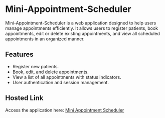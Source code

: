 # Mini-Appointment-Scheduler

Mini-Appointment-Scheduler is a web application designed to help users manage appointments efficiently. It allows users to register patients, book appointments, edit or delete existing appointments, and view all scheduled appointments in an organized manner.

## Features
- Register new patients.
- Book, edit, and delete appointments.
- View a list of all appointments with status indicators.
- User authentication and session management.

## Hosted Link
Access the application here: [Mini Appointment Scheduler](https://mini-appointment-scheduler.vercel.app/)